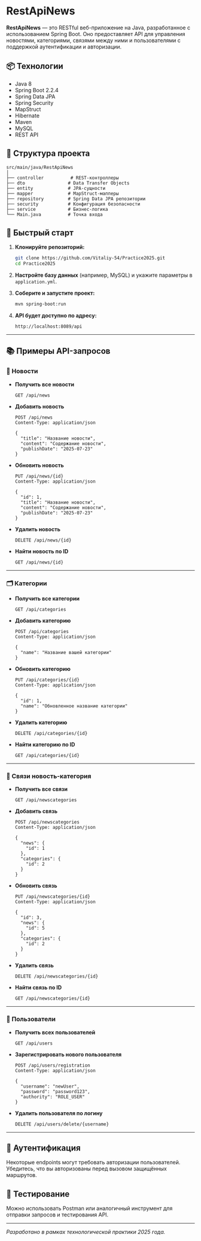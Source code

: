 # RestApiNews

**RestApiNews** — это RESTful веб-приложение на Java, разработанное с использованием Spring Boot. Оно предоставляет API для управления новостями, категориями, связями между ними и пользователями с поддержкой аутентификации и авторизации.

## 📦 Технологии

- Java 8
- Spring Boot 2.2.4
- Spring Data JPA
- Spring Security
- MapStruct
- Hibernate
- Maven
- MySQL
- REST API

## 📁 Структура проекта

```
src/main/java/RestApiNews
│
├── controller          # REST-контроллеры
├── dto                # Data Transfer Objects
├── entity             # JPA-сущности
├── mapper             # MapStruct-мапперы
├── repository         # Spring Data JPA репозитории
├── security           # Конфигурация безопасности
├── service            # Бизнес-логика
└── Main.java          # Точка входа
```

## 🚀 Быстрый старт

1. **Клонируйте репозиторий:**
   ```bash
   git clone https://github.com/Vitaliy-54/Practice2025.git
   cd Practice2025
   ```

2. **Настройте базу данных** (например, MySQL) и укажите параметры в `application.yml`.

3. **Соберите и запустите проект:**
   ```bash
   mvn spring-boot:run
   ```

4. **API будет доступно по адресу:**
   ```
   http://localhost:8089/api
   ```

---

## 📚 Примеры API-запросов

### 📰 Новости

- **Получить все новости**
  ```
  GET /api/news
  ```

- **Добавить новость**
  ```http
  POST /api/news
  Content-Type: application/json

  {
    "title": "Название новости",
    "content": "Содержание новости",
    "publishDate": "2025-07-23"
  }
  ```

- **Обновить новость**
  ```http
  PUT /api/news/{id}
  Content-Type: application/json

  {
    "id": 1,
    "title": "Название новости",
    "content": "Содержание новости",
    "publishDate": "2025-07-23"
  }
  ```

- **Удалить новость**
  ```
  DELETE /api/news/{id}
  ```

- **Найти новость по ID**
  ```
  GET /api/news/{id}
  ```

---

### 🗂 Категории

- **Получить все категории**
  ```
  GET /api/categories
  ```

- **Добавить категорию**
  ```http
  POST /api/categories
  Content-Type: application/json

  {
    "name": "Название вашей категории"
  }
  ```

- **Обновить категорию**
  ```http
  PUT /api/categories/{id}
  Content-Type: application/json

  {
    "id": 1,
    "name": "Обновленное название категории"
  }
  ```

- **Удалить категорию**
  ```
  DELETE /api/categories/{id}
  ```

- **Найти категорию по ID**
  ```
  GET /api/categories/{id}
  ```

---

### 🔗 Связи новость-категория

- **Получить все связи**
  ```
  GET /api/newscategories
  ```

- **Добавить связь**
  ```http
  POST /api/newscategories
  Content-Type: application/json

  {
    "news": {
      "id": 1
    },
    "categories": {
      "id": 2
    }
  }
  ```

- **Обновить связь**
  ```http
  PUT /api/newscategories/{id}
  Content-Type: application/json

  {
    "id": 3,
    "news": {
      "id": 5
    },
    "categories": {
      "id": 2
    }
  }
  ```

- **Удалить связь**
  ```
  DELETE /api/newscategories/{id}
  ```

- **Найти связь по ID**
  ```
  GET /api/newscategories/{id}
  ```

---

### 👤 Пользователи

- **Получить всех пользователей**
  ```
  GET /api/users
  ```

- **Зарегистрировать нового пользователя**
  ```http
  POST /api/users/registration
  Content-Type: application/json

  {
    "username": "newUser",
    "password": "password123",
    "authority": "ROLE_USER"
  }
  ```

- **Удалить пользователя по логину**
  ```
  DELETE /api/users/delete/{username}
  ```

---

## 🔐 Аутентификация

Некоторые endpoints могут требовать авторизации пользователей. Убедитесь, что вы авторизованы перед вызовом защищённых маршрутов.

## 🧪 Тестирование

Можно использовать Postman или аналогичный инструмент для отправки запросов и тестирования API.

---

_Разработано в рамках технологической практики 2025 года._
